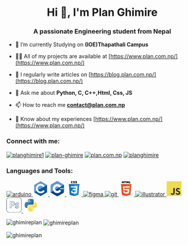 <h1 align="center">Hi 👋, I'm Plan Ghimire</h1>
<h3 align="center">A passionate Engineering student from Nepal</h3>

- 🔭 I’m currently Studying on **(IOE)Thapathali Campus**

- 👨‍💻 All of my projects are available at [https://www.plan.com.np/](https://www.plan.com.np/)

- 📝 I regularly write articles on [https://blog.plan.com.np/](https://blog.plan.com.np/)

- 💬 Ask me about **Python, C, C++,Html, Css, JS**

- 📫 How to reach me **contact@plan.com.np**

- 📄 Know about my experiences [https://www.plan.com.np/](https://www.plan.com.np/)

<h3 align="left">Connect with me:</h3>
<p align="left">
<a href="https://twitter.com/planghimire1" target="blank"><img align="center" src="https://raw.githubusercontent.com/rahuldkjain/github-profile-readme-generator/master/src/images/icons/Social/twitter.svg" alt="planghimire1" height="30" width="40" /></a>
<a href="https://linkedin.com/in/plan-ghimire" target="blank"><img align="center" src="https://raw.githubusercontent.com/rahuldkjain/github-profile-readme-generator/master/src/images/icons/Social/linked-in-alt.svg" alt="plan-ghimire" height="30" width="40" /></a>
<a href="https://fb.com/plan.com.np" target="blank"><img align="center" src="https://raw.githubusercontent.com/rahuldkjain/github-profile-readme-generator/master/src/images/icons/Social/facebook.svg" alt="plan.com.np" height="30" width="40" /></a>
<a href="https://instagram.com/planghimire" target="blank"><img align="center" src="https://raw.githubusercontent.com/rahuldkjain/github-profile-readme-generator/master/src/images/icons/Social/instagram.svg" alt="planghimire" height="30" width="40" /></a>
</p>

<h3 align="left">Languages and Tools:</h3>
<p align="left"> <a href="https://www.arduino.cc/" target="_blank" rel="noreferrer"> <img src="https://cdn.worldvectorlogo.com/logos/arduino-1.svg" alt="arduino" width="40" height="40"/> </a> <a href="https://www.cprogramming.com/" target="_blank" rel="noreferrer"> <img src="https://raw.githubusercontent.com/devicons/devicon/master/icons/c/c-original.svg" alt="c" width="40" height="40"/> </a> <a href="https://www.w3schools.com/cpp/" target="_blank" rel="noreferrer"> <img src="https://raw.githubusercontent.com/devicons/devicon/master/icons/cplusplus/cplusplus-original.svg" alt="cplusplus" width="40" height="40"/> </a> <a href="https://www.w3schools.com/css/" target="_blank" rel="noreferrer"> <img src="https://raw.githubusercontent.com/devicons/devicon/master/icons/css3/css3-original-wordmark.svg" alt="css3" width="40" height="40"/> </a> <a href="https://www.figma.com/" target="_blank" rel="noreferrer"> <img src="https://www.vectorlogo.zone/logos/figma/figma-icon.svg" alt="figma" width="40" height="40"/> </a> <a href="https://git-scm.com/" target="_blank" rel="noreferrer"> <img src="https://www.vectorlogo.zone/logos/git-scm/git-scm-icon.svg" alt="git" width="40" height="40"/> </a> <a href="https://www.w3.org/html/" target="_blank" rel="noreferrer"> <img src="https://raw.githubusercontent.com/devicons/devicon/master/icons/html5/html5-original-wordmark.svg" alt="html5" width="40" height="40"/> </a> <a href="https://www.adobe.com/in/products/illustrator.html" target="_blank" rel="noreferrer"> <img src="https://www.vectorlogo.zone/logos/adobe_illustrator/adobe_illustrator-icon.svg" alt="illustrator" width="40" height="40"/> </a> <a href="https://developer.mozilla.org/en-US/docs/Web/JavaScript" target="_blank" rel="noreferrer"> <img src="https://raw.githubusercontent.com/devicons/devicon/master/icons/javascript/javascript-original.svg" alt="javascript" width="40" height="40"/> </a> <a href="https://www.photoshop.com/en" target="_blank" rel="noreferrer"> <img src="https://raw.githubusercontent.com/devicons/devicon/master/icons/photoshop/photoshop-line.svg" alt="photoshop" width="40" height="40"/> </a> <a href="https://www.python.org" target="_blank" rel="noreferrer"> <img src="https://raw.githubusercontent.com/devicons/devicon/master/icons/python/python-original.svg" alt="python" width="40" height="40"/> </a> </p>

<p><img align="left" src="https://github-readme-stats.vercel.app/api/top-langs?username=ghimireplan&show_icons=true&locale=en&layout=compact" alt="ghimireplan" /></p>

<p>&nbsp;<img align="center" src="https://github-readme-stats.vercel.app/api?username=ghimireplan&show_icons=true&locale=en" alt="ghimireplan" /></p>

<p><img align="center" src="https://github-readme-streak-stats.herokuapp.com/?user=ghimireplan&" alt="ghimireplan" /></p>
